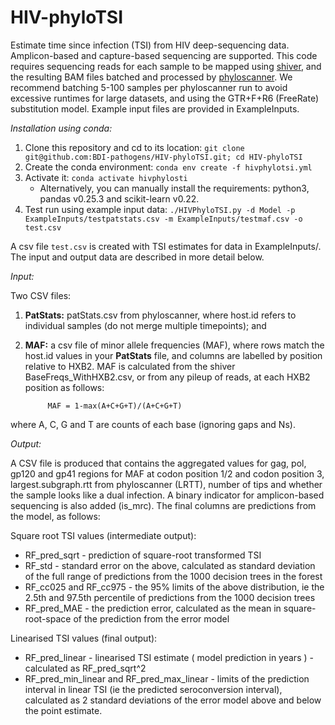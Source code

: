 # HIV-phyloTSI
Estimate time since infection (TSI) from HIV deep-sequencing data. Amplicon-based and capture-based sequencing are supported. This code requires sequencing reads for each sample to be mapped using [shiver](https://github.com/ChrisHIV/shiver/ "shiver"), and the resulting BAM files batched and processed by [phyloscanner](https://github.com/BDI-pathogens/phyloscanner "phyloscanner"). We recommend batching 5-100 samples per phyloscanner run to avoid excessive runtimes for large datasets, and using the GTR+F+R6 (FreeRate) substitution model. Example input files are provided in ExampleInputs.

_Installation using conda:_
1. Clone this repository and cd to its location: `git clone git@github.com:BDI-pathogens/HIV-phyloTSI.git; cd HIV-phyloTSI`
2. Create the conda environment: `conda env create -f hivphylotsi.yml`
3. Activate it: `conda activate hivphylosti`
    * Alternatively, you can manually install the requirements: python3, pandas v0.25.3 and scikit-learn v0.22.
4. Test run using example input data:
`./HIVPhyloTSI.py -d Model -p ExampleInputs/testpatstats.csv -m ExampleInputs/testmaf.csv -o test.csv`

A csv file `test.csv` is created with TSI estimates for data in ExampleInputs/. The input and output data are described in more detail below.

_Input:_

Two CSV files:
1. **PatStats:** patStats.csv from phyloscanner, where host.id refers to individual samples (do not merge multiple timepoints); and
2. **MAF:** a csv file of minor allele frequencies (MAF), where rows match the host.id values in your **PatStats** file, and columns are labelled by position relative to HXB2. MAF is calculated from the shiver BaseFreqs_WithHXB2.csv, or from any pileup of reads, at each HXB2 position as follows:

            MAF = 1-max(A+C+G+T)/(A+C+G+T)

where A, C, G and T are counts of each base (ignoring gaps and Ns).

_Output:_

A CSV file is produced that contains the aggregated values for gag, pol, gp120 and gp41 regions for MAF at codon position 1/2 and codon position 3, largest.subgraph.rtt from phyloscanner (LRTT), number of tips and whether the sample looks like a dual infection. A binary indicator for amplicon-based sequencing is also added (is_mrc). The final columns are predictions from the model, as follows:

Square root TSI values (intermediate output):
*  RF_pred_sqrt - prediction of square-root transformed TSI
*  RF_std - standard error on the above, calculated as standard deviation of the full range of predictions from the 1000 decision trees in the forest
*  RF_cc025 and RF_cc975 - the 95% limits of the above distribution, ie the 2.5th and 97.5th percentile of predictions from the 1000 decision trees
*  RF_pred_MAE - the prediction error, calculated as the mean in square-root-space of the prediction from the error model

Linearised TSI values (final output):
*  RF_pred_linear - linearised TSI estimate ( model prediction in years ) - calculated as RF_pred_sqrt^2
*  RF_pred_min_linear and RF_pred_max_linear - limits of the prediction interval in linear TSI (ie the predicted seroconversion interval), calculated as 2 standard deviations of the error model above and below the point estimate.


